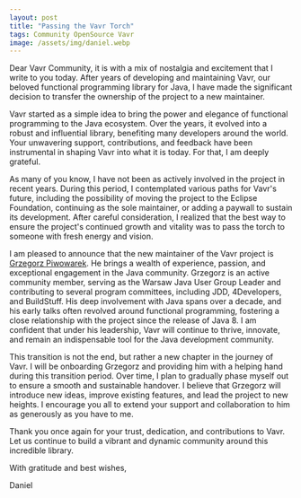 ```yaml
---
layout: post
title: "Passing the Vavr Torch"
tags: Community OpenSource Vavr
image: /assets/img/daniel.webp
---
```


Dear Vavr Community, it is with a mix of nostalgia and excitement that I write to you today. After years of developing and maintaining Vavr, our beloved functional programming library for Java, I have made the significant decision to transfer the ownership of the project to a new maintainer.

Vavr started as a simple idea to bring the power and elegance of functional programming to the Java ecosystem. Over the years, it evolved into a robust and influential library, benefiting many developers around the world. Your unwavering support, contributions, and feedback have been instrumental in shaping Vavr into what it is today. For that, I am deeply grateful.

As many of you know, I have not been as actively involved in the project in recent years. During this period, I contemplated various paths for Vavr's future, including the possibility of moving the project to the Eclipse Foundation, continuing as the sole maintainer, or adding a paywall to sustain its development. After careful consideration, I realized that the best way to ensure the project's continued growth and vitality was to pass the torch to someone with fresh energy and vision.

I am pleased to announce that the new maintainer of the Vavr project is [Grzegorz Piwowarek](https://github.com/pivovarit). He brings a wealth of experience, passion, and exceptional engagement in the Java community. Grzegorz is an active community member, serving as the Warsaw Java User Group Leader and contributing to several program committees, including JDD, 4Developers, and BuildStuff. His deep involvement with Java spans over a decade, and his early talks often revolved around functional programming, fostering a close relationship with the project since the release of Java 8. I am confident that under his leadership, Vavr will continue to thrive, innovate, and remain an indispensable tool for the Java development community.

This transition is not the end, but rather a new chapter in the journey of Vavr. I will be onboarding Grzegorz and providing him with a helping hand during this transition period. Over time, I plan to gradually phase myself out to ensure a smooth and sustainable handover. I believe that Grzegorz will introduce new ideas, improve existing features, and lead the project to new heights. I encourage you all to extend your support and collaboration to him as generously as you have to me.

Thank you once again for your trust, dedication, and contributions to Vavr. Let us continue to build a vibrant and dynamic community around this incredible library.

With gratitude and best wishes,

Daniel
